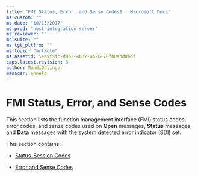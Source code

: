 ```yaml
---
title: "FMI Status, Error, and Sense Codes1 | Microsoft Docs"
ms.custom: ""
ms.date: "10/13/2017"
ms.prod: "host-integration-server"
ms.reviewer: ""
ms.suite: ""
ms.tgt_pltfrm: ""
ms.topic: "article"
ms.assetid: 5ea9f5fc-d9b2-4b37-ab26-78fb0add0bdf
caps.latest.revision: 3
author: MandiOhlinger
manager: anneta
---
```

# FMI Status, Error, and Sense Codes
This section lists the function management interface (FMI) status codes, error codes, and sense codes used on **Open** messages, **Status** messages, and **Data** messages with the system detected error indicator (SDI) set.  
  
 This section contains:  
  
-   [Status-Session Codes](../core/status-session-codes.md)  
  
-   [Error and Sense Codes](../core/error-and-sense-codes.md)